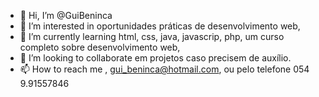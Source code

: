 - 👋 Hi, I’m @GuiBeninca
- 👀 I’m interested in  oportunidades práticas de desenvolvimento web,
- 🌱 I’m currently learning  html, css, java, javascrip, php, um curso completo sobre desenvolvimento web,
- 💞️ I’m looking to collaborate em projetos caso precisem de auxílio.
- 📫 How to reach me , gui_beninca@hotmail.com, ou pelo telefone 054 9.91557846

<!---
GuiBeninca/GuiBeninca is a ✨ special ✨ repository because its `README.md` (this file) appears on your GitHub profile.
You can click the Preview link to take a look at your changes.
--->
